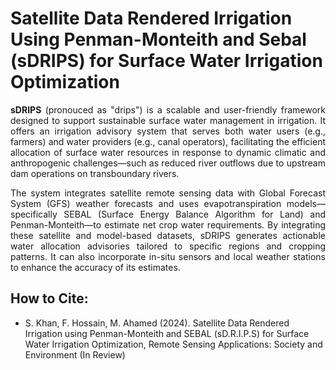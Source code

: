 # Satellite Data Rendered Irrigation Using Penman-Monteith and Sebal (sDRIPS) for Surface Water Irrigation Optimization

<div style="text-align: justify">

<p><b>sDRIPS</b> (pronouced as "drips") is a scalable and user-friendly framework designed to support sustainable surface water management in irrigation. It offers an irrigation advisory system that serves both water users (e.g., farmers) and water providers (e.g., canal operators), facilitating the efficient allocation of surface water resources in response to dynamic climatic and anthropogenic challenges—such as reduced river outflows due to upstream dam operations on transboundary rivers.
</p>
<p>
The system integrates satellite remote sensing data with Global Forecast System (GFS) weather forecasts and uses evapotranspiration models—specifically SEBAL (Surface Energy Balance Algorithm for Land) and Penman-Monteith—to estimate net crop water requirements. By integrating these satellite and model-based datasets, sDRIPS generates actionable water allocation advisories tailored to specific regions and cropping patterns. It can also incorporate in-situ sensors and local weather stations to enhance the accuracy of its estimates.
</p>
</div>

## How to Cite:
- <p>S. Khan, F. Hossain, M. Ahamed (2024). Satellite Data Rendered Irrigation using Penman-Monteith and SEBAL (sD.R.I.P.S) for Surface Water Irrigation Optimization, Remote Sensing Applications: Society and Environment (In Review)</p>
